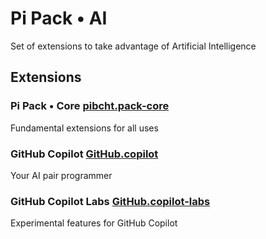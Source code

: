 # Pi Pack • AI

Set of extensions to take advantage of Artificial Intelligence

## Extensions

### Pi Pack • Core [pibcht.pack-core](https://marketplace.visualstudio.com/items?itemName=pibcht.pack-core)

Fundamental extensions for all uses

### GitHub Copilot [GitHub.copilot](https://marketplace.visualstudio.com/items?itemName=GitHub.copilot)

Your AI pair programmer

### GitHub Copilot Labs [GitHub.copilot-labs](https://marketplace.visualstudio.com/items?itemName=GitHub.copilot-labs)

Experimental features for GitHub Copilot
